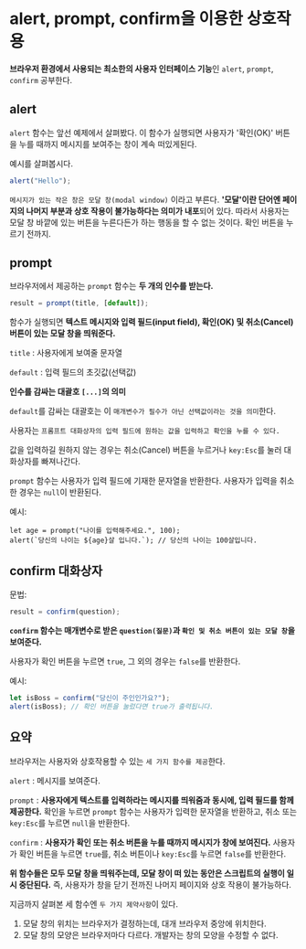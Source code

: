 # alert, prompt, confirm을 이용한 상호작용

**브라우저 환경에서 사용되는 최소한의 사용자 인터페이스 기능**인 `alert`, `prompt`, `confirm` 공부한다.

## alert

`alert` 함수는 앞선 예제에서 살펴봤다. 이 함수가 실행되면 사용자가 '확인(OK)' 버튼을 누를 때까지 메시지를 보여주는 창이 계속 떠있게된다.

예시를 살펴봅시다.

```js run
alert("Hello");
```

`메시지가 있는 작은 창은 모달 창(modal window)` 이라고 부른다. **'모달'이란 단어엔 페이지의 나머지 부분과 상호 작용이 불가능하다는 의미가 내포**되어 있다. 따라서 사용자는 모달 창 바깥에 있는 버튼을 누른다든가 하는 행동을 할 수 없는 것이다. 확인 버튼을 누르기 전까지.

## prompt

브라우저에서 제공하는 `prompt` 함수는 **두 개의 인수를 받는다.**

```js no-beautify
result = prompt(title, [default]);
```

함수가 실행되면 **텍스트 메시지와 입력 필드(input field), 확인(OK) 및 취소(Cancel) 버튼이 있는 모달 창을 띄워준다.**

`title`
: 사용자에게 보여줄 문자열

`default`
: 입력 필드의 초깃값(선택값)

**인수를 감싸는 대괄호 `[...]`의 의미**

`default`를 감싸는 대괄호는 이 `매개변수가 필수가 아닌 선택값이라는 것을 의미`한다.

사용자는 `프롬프트 대화상자의 입력 필드에 원하는 값을 입력하고 확인을 누를 수 있다.`

값을 입력하길 원하지 않는 경우는 취소(Cancel) 버튼을 누르거나 `key:Esc`를 눌러 대화상자를 빠져나간다.

`prompt` 함수는 사용자가 입력 필드에 기재한 문자열을 반환한다. 사용자가 입력을 취소한 경우는 `null`이 반환된다.

예시:

```
let age = prompt("나이를 입력해주세요.", 100);
alert(`당신의 나이는 ${age}살 입니다.`); // 당신의 나이는 100살입니다.
```

## confirm 대화상자

문법:

```js
result = confirm(question);
```

**`confirm` 함수는 매개변수로 받은 `question(질문)`과 `확인 및 취소 버튼이 있는 모달 창`을 보여준다.**

사용자가 확인 버튼을 누르면 `true`, 그 외의 경우는 `false`를 반환한다.

예시:

```js run
let isBoss = confirm("당신이 주인인가요?");
alert(isBoss); // 확인 버튼을 눌렀다면 true가 출력됩니다.
```

## 요약

브라우저는 사용자와 상호작용할 수 있는 `세 가지 함수를 제공`한다.

`alert` : 메시지를 보여준다.

`prompt` : **사용자에게 텍스트를 입력하라는 메시지를 띄워줌과 동시에, 입력 필드를 함께 제공한다.** 확인을 누르면 `prompt` 함수는 사용자가 입력한 문자열을 반환하고, 취소 또는 `key:Esc`를 누르면 `null`을 반환한다.

`confirm` : **사용자가 확인 또는 취소 버튼을 누를 때까지 메시지가 창에 보여진다.** 사용자가 확인 버튼을 누르면 `true`를, 취소 버튼이나 `key:Esc`를 누르면 `false`를 반환한다.

**위 함수들은 모두 모달 창을 띄워주는데, 모달 창이 떠 있는 동안은 스크립트의 실행이 일시 중단된다.** 즉, 사용자가 창을 닫기 전까진 나머지 페이지와 상호 작용이 불가능하다.

지금까지 살펴본 세 함수엔 `두 가지 제약사항`이 있다.

1. 모달 창의 위치는 브라우저가 결정하는데, 대개 브라우저 중앙에 위치한다.
2. 모달 창의 모양은 브라우저마다 다르다. 개발자는 창의 모양을 수정할 수 없다.
